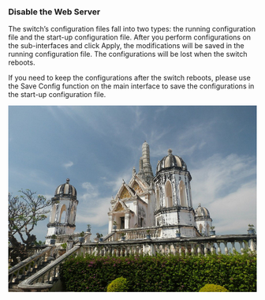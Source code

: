 ### Disable the Web Server

The switch’s configuration files fall into two types: the running configuration file and the start-up configuration file. After you perform configurations on the sub-interfaces and click Apply, the modifications will be saved in the running configuration file. The configurations will be lost when the switch reboots.

If you need to keep the configurations after the switch reboots, please use the Save Config function on the main interface to save the configurations in the start-up configuration file.

![window](/assets/11030053686_41f07a48a9_c.jpg)

